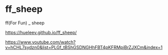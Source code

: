 # ff_sheep
ff(For Fun) _ sheep

https://hueleev.github.io/ff_sheep/

https://www.youtube.com/watch?v=hCHL7sydzn0&list=PLGf_tBShGSDNGHhFBT4pKFRMpiBrZJXCm&index=1
